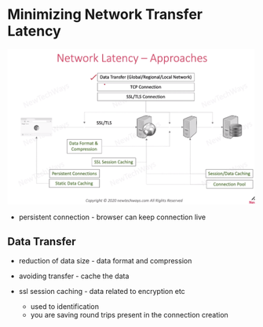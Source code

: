 # Minimizing Network Transfer Latency

![Alt text](./images/image-5.png)

- persistent connection - browser can keep connection live


## Data Transfer 
- reduction of data size - data format and compression
- avoiding transfer - cache the data


- ssl session caching - data related to encryption etc
  - used to identification 
  - you are saving round trips present in the connection creation